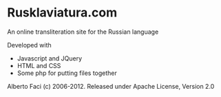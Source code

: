 # Rusklaviatura.com

An online transliteration site for the Russian language

Developed with

* Javascript and JQuery
* HTML and CSS
* Some php for putting files together

Alberto Faci (c) 2006-2012. Released under Apache License, Version 2.0
